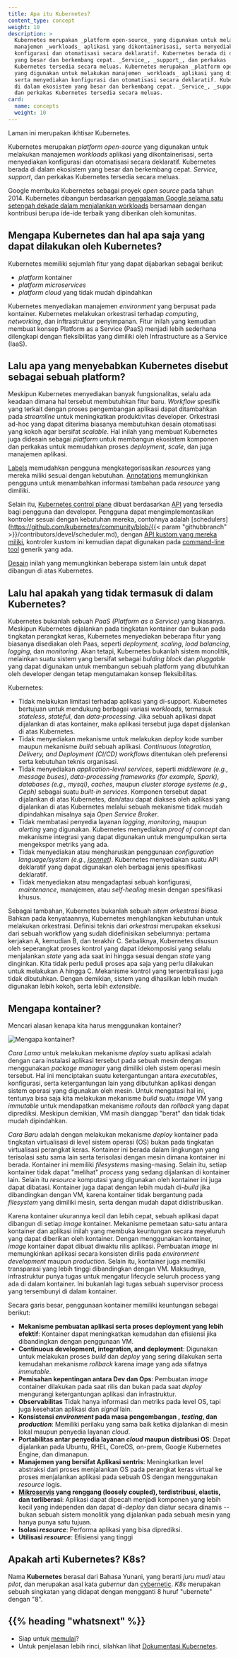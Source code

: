 ```yaml
---
title: Apa itu Kubernetes?
content_type: concept
weight: 10
description: >
  Kubernetes merupakan _platform open-source_ yang digunakan untuk melakukan
  manajemen _workloads_ aplikasi yang dikontainerisasi, serta menyediakan
  konfigurasi dan otomatisasi secara deklaratif. Kubernetes berada di dalam ekosistem
  yang besar dan berkembang cepat. _Service_, _support_, dan perkakas
  Kubernetes tersedia secara meluas. Kubernetes merupakan _platform open-source_ 
  yang digunakan untuk melakukan manajemen _workloads_ aplikasi yang dikontainerisasi, 
  serta menyediakan konfigurasi dan otomatisasi secara deklaratif. Kubernetes berada 
  di dalam ekosistem yang besar dan berkembang cepat. _Service_, _support_, 
  dan perkakas Kubernetes tersedia secara meluas.
card:
  name: concepts
  weight: 10
---
```


<!-- overview -->
Laman ini merupakan ikhtisar Kubernetes.


<!-- body -->
Kubernetes merupakan <i>platform open-source</i> yang digunakan untuk melakukan
manajemen <i>workloads</i> aplikasi yang dikontainerisasi, serta menyediakan
konfigurasi dan otomatisasi secara deklaratif. Kubernetes berada di dalam ekosistem
yang besar dan berkembang cepat. <i>Service</i>, <i>support</i>, dan perkakas
Kubernetes tersedia secara meluas.

Google membuka Kubernetes sebagai proyek <i>open source</i> pada tahun 2014.
Kubernetes dibangun berdasarkan [pengalaman Google selama satu setengah dekade dalam menjalankan workloads](https://research.google/pubs/large-scale-cluster-management-at-google-with-borg/)
bersamaan dengan kontribusi berupa ide-ide terbaik yang diberikan oleh komunitas.

## Mengapa Kubernetes dan hal apa saja yang dapat dilakukan oleh Kubernetes?

Kubernetes memiliki sejumlah fitur yang dapat dijabarkan sebagai berikut:

- <i>platform</i> kontainer
- <i>platform microservices</i>
- <i>platform cloud</i> yang tidak mudah dipindahkan

Kubernetes menyediakan manajemen <i>environment</i> yang berpusat pada kontainer.
Kubernetes melakukan orkestrasi terhadap <i>computing</i>, <i>networking</i>,
dan inftrastruktur penyimpanan. Fitur inilah yang kemudian membuat konsep Platform as a Service (PaaS)
menjadi lebih sederhana dilengkapi dengan fleksibilitas yang dimiliki oleh Infrastructure as a Service (IaaS).


## Lalu apa yang menyebabkan Kubernetes disebut sebagai sebuah platform?

Meskipun Kubernetes menyediakan banyak fungsionalitas, selalu ada keadaan dimana
hal tersebut membutuhkan fitur baru. <i>Workflow</i> spesifik yang terkait dengan
proses pengembangan aplikasi dapat ditambahkan pada <i>streamline</i> untuk meningkatkan
produktivitas developer. Orkestrasi ad-hoc yang dapat diterima biasanya membutuhkan desain
otomatisasi yang kokoh agar bersifat <i>scalable</i>. Hal inilah yang membuat
Kubernetes juga didesain sebagai <i>platform</i> untuk membangun ekosistem komponen dan
perkakas untuk memudahkan proses <i>deployment</i>, <i>scale</i>, dan juga manajemen
aplikasi.

[Labels]() memudahkan pengguna mengkategorisasikan <i>resources</i> yang mereka miliki
sesuai dengan kebutuhan. [Annotations]() memungkinkan pengguna untuk menambahkan informasi
tambahan pada <i>resource</i> yang dimiliki.

Selain itu, [Kubernetes control plane]() dibuat berdasarkan
[API](/docs/reference/using-api/api-overview/) yang tersedia bagi pengguna dan developer. Pengguna
dapat mengimplementasikan kontroler sesuai dengan kebutuhan mereka, contohnya adalah
[schedulers](https://github.com/kubernetes/community/blob/{{< param "githubbranch" >}}/contributors/devel/scheduler.md),
dengan [API kustom yang mereka miliki](), kontroler kustom ini kemudian dapat digunakan
pada [command-line
tool]() generik yang ada.

[Desain](https://git.k8s.io/community/contributors/design-proposals/architecture/architecture.md)
inilah yang memungkinkan beberapa sistem lain untuk dapat dibangun di atas Kubernetes.

## Lalu hal apakah yang tidak termasuk di dalam Kubernetes?

Kubernetes bukanlah sebuah <i>PaaS (Platform as a
Service)</i> yang biasanya. Meskipun Kubernetes dijalankan pada tingkatan kontainer
dan bukan pada tingkatan perangkat keras, Kubernetes menyediakan beberapa fitur
yang biasanya disediakan oleh Paas, seperti <i>deployment</i>, <i>scaling</i>,
<i>load balancing</i>, <i>logging</i>, dan <i>monitoring</i>. Akan tetapi,
Kubernetes bukanlah sistem monolitik, melainkan suatu sistem yang bersifat sebagai
<i>bulding block</i> dan <i>pluggable</i> yang dapat digunakan untuk membangun sebuah
platform yang dibutuhkan oleh developer dengan tetap mengutamakan konsep fleksibilitas.

Kubernetes:

* Tidak melakukan limitasi terhadap aplikasi yang di-support. Kubernetes bertujuan
  untuk mendukung berbagai variasi <i>workloads</i>, termasuk
  <i>stateless</i>, <i>stateful</i>, dan <i>data-processing</i>. Jika sebuah
  aplikasi dapat dijalankan di atas kontainer, maka aplikasi tersebut juga dapat
  dijalankan di atas Kubernetes.
* Tidak menyediakan mekanisme untuk melakukan <i>deploy</i> kode sumber
  maupun mekanisme <i>build</i> sebuah aplikasi. <i>Continuous Integration, Delivery, and Deployment
  (CI/CD) workflows</i> ditentukan oleh preferensi serta kebutuhan teknis organisasi.
* Tidak menyediakan <i>application-level services</i>, seperti <i>middleware
  (e.g., message buses)</i>, <i>data-processing frameworks (for example,
  Spark)</i>, <i>databases (e.g., mysql)</i>, <i>caches</i>, maupun <i>cluster storage systems (e.g.,
  Ceph)</i> sebagai suatu <i>built-in services</i>. Komponen tersebut dapat dijalankan di atas Kubernetes, dan/atau
  dapat diakses oleh aplikasi yang dijalankan di atas Kubernetes melalui sebuah mekanisme tidak mudah dipindahkan
  misalnya saja <i>Open Service Broker</i>.
* Tidak membatasi penyedia layanan <i>logging</i>, <i>monitoring</i>, maupun <i>alerting</i> yang digunakan.
  Kubernetes menyediakan <i>proof of concept</i> dan mekanisme integrasi yang dapat digunakan
  untuk mengumpulkan serta mengekspor metriks yang ada.
* Tidak menyediakan atau mengharuskan penggunaan <i>configuration language/system (e.g.,
  [jsonnet](https://github.com/google/jsonnet))</i>. Kubernetes menyediakan suatu API deklaratif
  yang dapat digunakan oleh berbagai jenis spesifikasi deklaratif.
* Tidak menyediakan atau mengadaptasi sebuah konfigurasi, <i>maintenance</i>, manajemen, atau
  <i>self-healing</i> mesin dengan spesifikasi khusus.

Sebagai tambahan, Kubernetes bukanlah sebuah *sitem orkestrasi biasa*. Bahkan pada kenyataannya,
Kubernetes menghilangkan kebutuhan untuk melakukan orkestrasi. Definisi teknis dari
*orkestrasi* merupakan eksekusi dari sebuah workflow yang sudah didefinisikan sebelumnya: pertama kerjakan A, kemudian B,
dan terakhir C. Sebaliknya, Kubernetes disusun oleh seperangkat
proses kontrol yang dapat idekomposisi yang selalu menjalankan <i>state</i> yang ada
saat ini hingga sesuai dengan <i>state</i> yang dinginkan.
Kita tidak perlu peduli proses apa saja yang perlu dilakukan untuk melakukan A hingga C.
Mekanisme kontrol yang tersentralisasi juga tidak dibutuhkan. Dengan demikian, sistem yang
dihasilkan lebih mudah digunakan lebih kokoh, serta lebih <i>extensible</i>.

## Mengapa kontainer?

Mencari alasan kenapa kita harus menggunakan kontainer?

![Mengapa kontainer?](/images/docs/why_containers.svg)

*Cara Lama* untuk melakukan mekanisme <i>deploy</i> suatu aplikasi
adalah dengan cara instalasi aplikasi tersebut pada sebuah mesin
dengan menggunakan <i>package manager</i> yang dimiliki oleh sistem operasi
mesin tersebut. Hal ini menciptakan suatu ketergantungan antara <i>executables</i>,
konfigurasi, serta ketergantungan lain yang dibutuhkan aplikasi dengan sistem operasi
yang digunakan oleh mesin. Untuk mengatasi hal ini, tentunya bisa saja kita melakukan
mekanisme <i>build</i> suatu <i>image</i> VM yang <i>immutable</i> untuk mendapatkan
mekanisme <i>rollouts</i> dan <i>rollback</i> yang dapat diprediksi.
Meskipun demikian, VM masih dianggap "berat" dan tidak tidak mudah dipindahkan.

*Cara Baru* adalah dengan melakukan mekanisme <i>deploy</i> kontainer pada tingkatan
virtualisasi di level sistem operasi (OS) bukan pada tingkatan virtualisasi perangkat keras.
Kontainer ini berada dalam lingkungan yang terisolasi satu sama lain serta terisolasi dengan
mesin dimana kontainer ini berada. Kontainer ini memiliki <i>filesystems</i> masing-masing.
Selain itu, setiap kontainer tidak dapat "melihat" <i>process</i> yang sedang dijalankan di
kontainer lain. Selain itu <i>resource</i> komputasi yang digunakan oleh kontainer
ini juga dapat dibatasi. Kontainer juga dapat dengan lebih mudah di-<i>build</i> jika
dibandingkan dengan VM, karena kontainer tidak bergantung pada <i>filesystem</i>
yang dimiliki mesin, serta dengan mudah dapat didistribusikan.

Karena kontainer ukurannya kecil dan lebih cepat, sebuah aplikasi dapat dibangun di setiap
<i>image</i> kontainer. Mekanisme pemetaan satu-satu antara kontainer dan aplikasi
inilah yang membuka keuntungan secara meyeluruh yang dapat diberikan oleh kontainer.
Dengan menggunakan kontainer, <i>image</i> kontainer dapat dibuat diwaktu rilis aplikasi.
Pembuatan <i>image</i> ini memungkinkan aplikasi secara konsisten dirilis pada
<i>environment</i> <i>development</i> maupun <i>production</i>. Selain itu,
kontainer juga memiliki transparasi yang lebih tinggi dibandingkan dengan VM. Maksudnya,
infrastruktur punya tugas untuk mengatur lifecycle seluruh process yang ada di dalam kontainer. Ini bukanlah lagi tugas sebuah supervisor process yang tersembunyi di dalam kontainer.

Secara garis besar, penggunaan kontainer memiliki keuntungan sebagai berikut:

* **Mekanisme pembuatan aplikasi serta proses deployment yang lebih efektif**:
    Kontainer dapat meningkatkan kemudahan dan efisiensi jika dibandingkan dengan penggunaan VM.
* **Continuous development, integration, and deployment**:
    Digunakan untuk melakukan proses <i>build</i> dan <i>deploy</i> yang sering dilakukan
    serta kemudahan mekanisme <i>rollback</i> karena image yang ada sifatnya <i>immutable</i>.
* **Pemisahan kepentingan antara Dev dan Ops**:
    Pembuatan <i>image</i> container dilakukan pada saat rilis dan bukan pada saat <i>deploy</i>
    mengurangi ketergantungan aplikasi dan infrastruktur.
* **Observabilitas**
    Tidak hanya informasi dan metriks pada level OS, tapi juga kesehatan aplikasi dan <i>signal</i> lain.
* **Konsistensi <i>environment</i> pada masa pengembangan , <i>testing</i>, dan <i>production</i>**:
    Memiliki perilaku yang sama baik ketika dijalankan di mesin lokal maupun penyedia layanan <i>cloud</i>.
* **Portabilitas antar penyedia layanan <i>cloud</i> maupun distribusi OS**:
    Dapat dijalankan pada Ubuntu, RHEL, CoreOS, on-prem, Google Kubernetes Engine, dan dimanapun.
* **Manajemen yang bersifat Aplikasi sentris**:
    Meningkatkan level abstraksi dari proses menjalankan OS pada perangkat keras virtual
    ke proses menjalankan aplikasi pada sebuah OS dengan menggunakan <i>resource</i> logis.
* **[Mikroservis](https://martinfowler.com/articles/microservices.html) yang renggang (loosely coupled), terdistribusi, elastis, dan terliberasi**:
    Aplikasi dapat dipecah menjadi komponen yang lebih kecil yang independen dan dapat
    di-<i>deploy</i> dan diatur secara dinamis -- bukan sebuah sistem monolitik yang dijalankan pada
    sebuah mesin yang hanya punya satu tujuan.
* **Isolasi <i>resource</i>**:
    Performa aplikasi yang bisa diprediksi.
* **Utilisasi <i>resource</i>**:
    Efisiensi yang tinggi

## Apakah arti Kubernetes? K8s?

Nama **Kubernetes** berasal dari Bahasa Yunani, yang berarti *juru mudi* atau
*pilot*, dan merupakan asal kata *gubernur* dan
[cybernetic](http://www.etymonline.com/index.php?term=cybernetics). *K8s*
merupakan sebuah singkatan yang didapat dengan mengganti 8 huruf "ubernete" dengan
"8".



## {{% heading "whatsnext" %}}

*   Siap untuk [memulai](/docs/setup/)?
*   Untuk penjelasan lebih rinci, silahkan lihat [Dokumentasi Kubernetes](/docs/home/).



